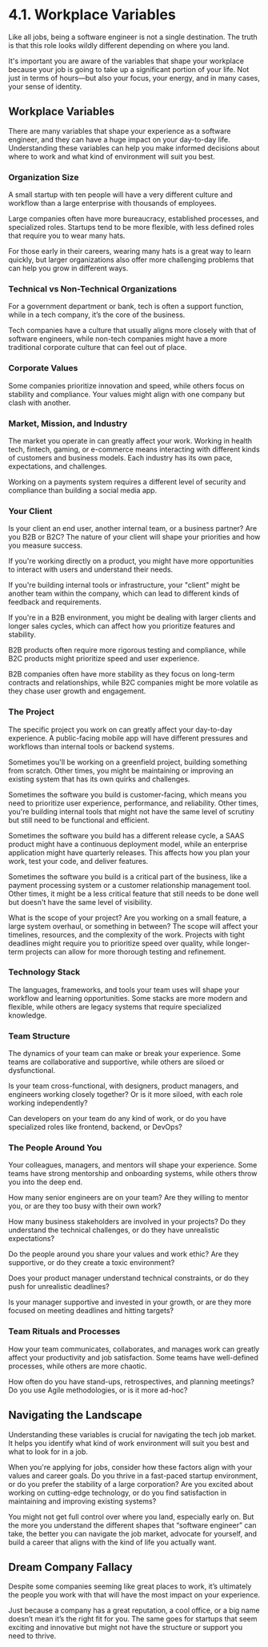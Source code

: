 # 4.1. Workplace Variables

Like all jobs, being a software engineer is not a single destination. The truth is that this role looks wildly different depending on where you land.

It's important you are aware of the variables that shape your workplace because your job is going to take up a significant portion of your life. Not just in terms of hours—but also your focus, your energy, and in many cases, your sense of identity.

## Workplace Variables

There are many variables that shape your experience as a software engineer, and they can have a huge impact on your day-to-day life. Understanding these variables can help you make informed decisions about where to work and what kind of environment will suit you best.

### Organization Size

A small startup with ten people will have a very different culture and workflow than a large enterprise with thousands of employees.

Large companies often have more bureaucracy, established processes, and specialized roles. Startups tend to be more flexible, with less defined roles that require you to wear many hats.

For those early in their careers, wearing many hats is a great way to learn quickly, but larger organizations also offer more challenging problems that can help you grow in different ways.

### Technical vs Non-Technical Organizations

For a government department or bank, tech is often a support function, while in a tech company, it’s the core of the business.

Tech companies have a culture that usually aligns more closely with that of software engineers, while non-tech companies might have a more traditional corporate culture that can feel out of place.

### Corporate Values

Some companies prioritize innovation and speed, while others focus on stability and compliance. Your values might align with one company but clash with another.

### Market, Mission, and Industry

The market you operate in can greatly affect your work. Working in health tech, fintech, gaming, or e-commerce means interacting with different kinds of customers and business models. Each industry has its own pace, expectations, and challenges.

Working on a payments system requires a different level of security and compliance than building a social media app.

### Your Client

Is your client an end user, another internal team, or a business partner? Are you B2B or B2C? The nature of your client will shape your priorities and how you measure success.

If you're working directly on a product, you might have more opportunities to interact with users and understand their needs.

If you're building internal tools or infrastructure, your "client" might be another team within the company, which can lead to different kinds of feedback and requirements.

If you're in a B2B environment, you might be dealing with larger clients and longer sales cycles, which can affect how you prioritize features and stability.

B2B products often require more rigorous testing and compliance, while B2C products might prioritize speed and user experience.

B2B companies often have more stability as they focus on long-term contracts and relationships, while B2C companies might be more volatile as they chase user growth and engagement.

### The Project

The specific project you work on can greatly affect your day-to-day experience. A public-facing mobile app will have different pressures and workflows than internal tools or backend systems.

Sometimes you'll be working on a greenfield project, building something from scratch. Other times, you might be maintaining or improving an existing system that has its own quirks and challenges.

Sometimes the software you build is customer-facing, which means you need to prioritize user experience, performance, and reliability. Other times, you're building internal tools that might not have the same level of scrutiny but still need to be functional and efficient.

Sometimes the software you build has a different release cycle, a SAAS product might have a continuous deployment model, while an enterprise application might have quarterly releases. This affects how you plan your work, test your code, and deliver features.

Sometimes the software you build is a critical part of the business, like a payment processing system or a customer relationship management tool. Other times, it might be a less critical feature that still needs to be done well but doesn't have the same level of visibility.

What is the scope of your project? Are you working on a small feature, a large system overhaul, or something in between? The scope will affect your timelines, resources, and the complexity of the work. Projects with tight deadlines might require you to prioritize speed over quality, while longer-term projects can allow for more thorough testing and refinement.

### Technology Stack

The languages, frameworks, and tools your team uses will shape your workflow and learning opportunities. Some stacks are more modern and flexible, while others are legacy systems that require specialized knowledge.

### Team Structure

The dynamics of your team can make or break your experience. Some teams are collaborative and supportive, while others are siloed or dysfunctional.

Is your team cross-functional, with designers, product managers, and engineers working closely together? Or is it more siloed, with each role working independently?

Can developers on your team do any kind of work, or do you have specialized roles like frontend, backend, or DevOps?

### The People Around You

Your colleagues, managers, and mentors will shape your experience. Some teams have strong mentorship and onboarding systems, while others throw you into the deep end.

How many senior engineers are on your team? Are they willing to mentor you, or are they too busy with their own work?

How many business stakeholders are involved in your projects? Do they understand the technical challenges, or do they have unrealistic expectations?

Do the people around you share your values and work ethic? Are they supportive, or do they create a toxic environment?

Does your product manager understand technical constraints, or do they push for unrealistic deadlines?

Is your manager supportive and invested in your growth, or are they more focused on meeting deadlines and hitting targets?

### Team Rituals and Processes

How your team communicates, collaborates, and manages work can greatly affect your productivity and job satisfaction. Some teams have well-defined processes, while others are more chaotic.

How often do you have stand-ups, retrospectives, and planning meetings? Do you use Agile methodologies, or is it more ad-hoc?

## Navigating the Landscape

Understanding these variables is crucial for navigating the tech job market. It helps you identify what kind of work environment will suit you best and what to look for in a job.

When you're applying for jobs, consider how these factors align with your values and career goals. Do you thrive in a fast-paced startup environment, or do you prefer the stability of a large corporation? Are you excited about working on cutting-edge technology, or do you find satisfaction in maintaining and improving existing systems?

You might not get full control over where you land, especially early on. But the more you understand the different shapes that “software engineer” can take, the better you can navigate the job market, advocate for yourself, and build a career that aligns with the kind of life you actually want.

## Dream Company Fallacy

Despite some companies seeming like great places to work, it’s ultimately the people you work with that will have the most impact on your experience.

Just because a company has a great reputation, a cool office, or a big name doesn’t mean it’s the right fit for you. The same goes for startups that seem exciting and innovative but might not have the structure or support you need to thrive.
